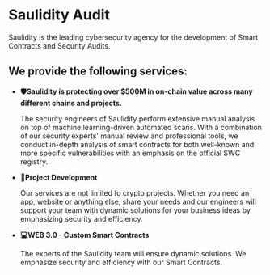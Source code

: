 **Saulidity Audit**
=
Saulidity is the leading cybersecurity agency for the development of Smart Contracts and Security Audits.



**We provide the following services:**
---
* **🛡Saulidity is protecting over $500M in on-chain value across many different chains and projects.** 

	The security engineers of Saulidity perform extensive manual analysis on top of machine learning-driven automated scans. With a combination of our security experts' manual review and professional tools, we conduct in-depth analysis of smart contracts for both well-known and more specific vulnerabilities with an emphasis on the official SWC registry.

* **📝Project Development**

	Our services are not limited to crypto projects. Whether you need an app, website or anything else, share your needs and our engineers will support your team with dynamic solutions for your business ideas by emphasizing security and efficiency.

* **💻WEB 3.0 - Custom Smart Contracts**

	The experts of the Saulidity team will ensure dynamic solutions. We emphasize security and efficiency with our Smart Contracts.	

